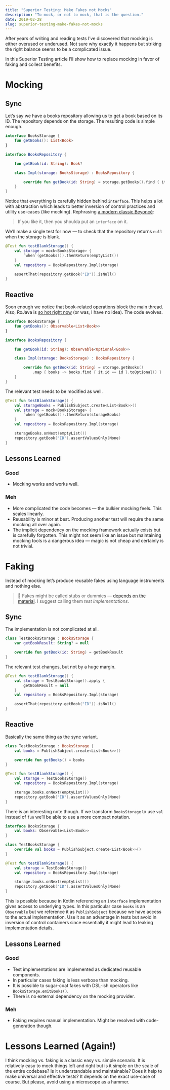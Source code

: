 ```yaml
---
title: "Superior Testing: Make Fakes not Mocks"
description: "To mock, or not to mock, that is the question."
date: 2019-02-28
slug: superior-testing-make-fakes-not-mocks
---
```


After years of writing and reading tests I’ve discovered that mocking
is either overused or underused. Not sure why exactly it happens
but striking the right balance seems to be a complicated issue.

In this Superior Testing article I’ll show how to replace mocking
in favor of faking and collect benefits.

# Mocking

## Sync

Let’s say we have a books repository allowing us to get a book based on its ID.
The repository depends on the storage. The resulting code is simple enough.

```kotlin
interface BooksStorage {
    fun getBooks(): List<Book>
}

interface BooksRepository {

    fun getBook(id: String): Book?

    class Impl(storage: BooksStorage) : BooksRepository {

        override fun getBook(id: String) = storage.getBooks().find { it.id == id }
    }
}
```

Notice that everything is carefully hidden behind `interface`. This helps
a lot with abstraction which leads to better inversion of control practices
and utility use-cases (like mocking). Rephrasing
[a modern classic Beyoncé](https://en.wikipedia.org/wiki/Single_Ladies_(Put_a_Ring_on_It)):

> If you like it, then you shoulda put an `interface` on it.

We’ll make a single test for now — to check that the repository returns `null`
when the storage is blank.

```kotlin
@Test fun testBlankStorage() {
    val storage = mock<BooksStorage> {
        `when`(getBooks()).thenReturn(emptyList())
    }
    val repository = BooksRepository.Impl(storage)

    assertThat(repository.getBook("ID")).isNull()
}
```

## Reactive

Soon enough we notice that book-related operations block the main thread.
Also, RxJava is [so hot right now](https://www.reddit.com/r/OutOfTheLoop/comments/2ho0gy/where_di_the_so_hot_right_now_meme_come_from/)
(or was, I have no idea). The code evolves.

```kotlin
interface BooksStorage {
    fun getBooks(): Observable<List<Book>>
}

interface BooksRepository {

    fun getBook(id: String): Observable<Optional<Book>>

    class Impl(storage: BooksStorage) : BooksRepository {

        override fun getBook(id: String) = storage.getBooks()
            .map { books -> books.find { it.id == id }.toOptional() }
    }
}
```

The relevant test needs to be modified as well.

```kotlin
@Test fun testBlankStorage() {
    val storageBooks = PublishSubject.create<List<Book>>()
    val storage = mock<BooksStorage> {
        `when`(getBooks()).thenReturn(storageBooks)
    }
    val repository = BooksRepository.Impl(storage)

    storageBooks.onNext(emptyList())
    repository.getBook("ID").assertValuesOnly(None)
}
```

## Lessons Learned

### Good

* Mocking works and works well.

### Meh

* More complicated the code becomes — the bulkier mocking feels.
  This scales linearly.
* Reusability is minor at best.
  Producing another test will require the same mocking all over again.
* The implicit dependency on the mocking framework actually exists but is carefully forgotten.
  This might not seem like an issue but maintaining mocking tools is a dangerous
  idea — magic is not cheap and certainly is not trivial.

# Faking

Instead of mocking let’s produce reusable fakes using language instruments and nothing else.

> :book: Fakes might be called stubs or dummies —
> [depends on the material](http://xunitpatterns.com/Mocks,%20Fakes,%20Stubs%20and%20Dummies.html).
> I suggest calling them _test implementations_.

## Sync

The implementation is not complicated at all.

```kotlin
class TestBooksStorage : BooksStorage {
    var getBookResult: String? = null

    override fun getBook(id: String) = getBookResult
}
```

The relevant test changes, but not by a huge margin.

```kotlin
@Test fun testBlankStorage() {
    val storage = TestBooksStorage().apply {
        getBookResult = null
    }
    val repository = BooksRepository.Impl(storage)

    assertThat(repository.getBook("ID")).isNull()
}
```

## Reactive

Basically the same thing as the sync variant.

```kotlin
class TestBooksStorage : BooksStorage {
    val books = PublishSubject.create<List<Book>>()

    override fun getBooks() = books
}
```

```kotlin
@Test fun testBlankStorage() {
    val storage = TestBooksStorage()
    val repository = BooksRepository.Impl(storage)

    storage.books.onNext(emptyList())
    repository.getBook("ID").assertValuesOnly(None)
}
```

There is an interesting note though. If we transform `BooksStorage` to use
`val` instead of `fun` we’ll be able to use a more compact notation.

```kotlin
interface BooksStorage {
    val books: Observable<List<Book>>
}

class TestBooksStorage {
    override val books = PublishSubject.create<List<Book>>()
}
```

```kotlin
@Test fun testBlankStorage() {
    val storage = TestBooksStorage()
    val repository = BooksRepository.Impl(storage)

    storage.books.onNext(emptyList())
    repository.getBook("ID").assertValuesOnly(None)
}
```

This is possible because in Kotlin referencing an `interface` implementation
gives access to underlying types. In this particular case `books`
is an `Observable` but we reference it as `PublishSubject` because we have access
to the actual implementation. Use it as an advantage in tests but avoid
in inversion of control containers since essentially it might lead
to leaking implementation details.

## Lessons Learned

### Good

* Test implementations are implemented as dedicated reusable components.
* In particular cases faking is less verbose than mocking.
* It is possible to sugar-coat fakes with DSL-ish operators like `BooksStorage.emitBooks()`.
* There is no external dependency on the mocking provider.

### Meh

* Faking requires manual implementation.
  Might be resolved with code-generation though.

# Lessons Learned (Again!)

I think mocking vs. faking is a classic easy vs. simple scenario.
It is relatively easy to mock things left and right but is it simple
on the scale of the entire codebase? Is it understandable and maintainable?
Does it help to make universal and effective tests?
It depends on the exact use-case of course. But please, avoid using a microscope
as a hammer.

